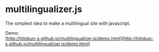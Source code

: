 multilingualizer.js
===================

The simplest idea to make a multilingual site with javascript.  

Demo:  
[http://hitokun-s.github.io/multilingualizer.js/demo.html](http://hitokun-s.github.io/multilingualizer.js/demo.html)  

